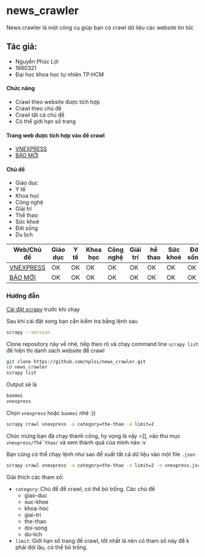 
# news_crawler

News crawler là một công cụ giúp bạn có  crawl dữ liệu các website tin tức

## Tác giả: 
- Nguyễn Phúc Lợi
- 1660321
- Đại học khoa học tự nhiên TP.HCM

#### Chức năng
* Crawl theo website được tích hợp
* Crawl theo chủ đề
* Crawl tất cả chủ đề
* Có thể giới hạn số trang

#### Trang web được tích hợp vào để crawl
* [VNEXPRESS](https://vnexpress.net/)
* [BÁO MỚI](https://baomoi.com/)

#### Chủ đề
* Giáo dục
* Y tế
* Khoa học
* Công nghệ
* Giải trí
* Thể thao
* Sức khoẻ
* Đời sống
* Du lịch

Web/Chủ đề| Giáo dục | Y tế | Khoa học | Công nghệ | Giải trí | hể thao | Sức khoẻ| Đời sống | Du lịch
--- | --- | --- | --- |--- |--- |--- |--- |---|--- 
[VNEXPRESS](https://vnexpress.net/) | OK | OK | OK | OK | OK | OK | OK | OK | OK
[BÁO MỚI](https://baomoi.com/) | OK | OK | OK | OK | OK | OK | OK | OK | OK


### Hướng đẫn

[Cài đặt scrapy](http://doc.scrapy.org/en/latest/intro/install.html) trước khi chạy

Sau khi cài đặt xong bạn cần kiểm tra bằng lệnh sau
```bash
scrapy --version
```
Clone repository này về  nhé, tiếp theo rõ và chạy command line `scrapy list` để hiện thị danh sách website để  crawl
```bash
git clone https://github.com/nploi/news_crawler.git
cd news_crawler
scrapy list
```
Output sẽ là
```bash
baomoi
vnexpress
```
Chọn `vnexpress` hoặc `baomoi` nhé :))
```bash
scrapy crawl vnexpress -a category=the-thao -a limit=2
```
Chúc mừng bạn đã chạy thành công, hy vọng là vậy =]], vào thư mục `vnexpress/Thể thao/` và xem thành quả của mình nào :v

Bạn cũng có thể chạy lệnh như sao để xuất tất cả dữ liệu vào một file `.json`

```bash
scrapy crawl vnexpress -a category=the-thao -a limit=2 -o vnexpress.json
```

Giải thích các tham số:
- `category`: Chủ đề để crawl, có thể bỏ trống. Các chủ đề
    * giao-duc
    * suc-khoe
    * khoa-hoc
    * giai-tri
    * the-thao
    * doi-song
    * du-lich
- `limit`: Giới hạn số trang để crawl, tốt nhất là nên có tham số này để k phải đợi lâu, có thể bỏ trống.

